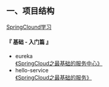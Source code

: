 ## 一、项目结构
[SpringClound学习](http://liuyiyou.cn/categories/spring-cloud/)

####  『 基础 - 入门篇 』
- eureka<br>
  [《SpringCloud之最基础的服务中心》](http://liuyiyou.cn/2017-11-21-SpringCloud-Eureka服务注册 "SpringCloud之最基础的服务中心")<br>
- hello-service <br>
 [《SpringCloud之最基础的服务》](http://liuyiyou.cn/2017-11-21-SpringCloud-Eureka服务注册 "SpringCloud之最基础的服务")<br>

